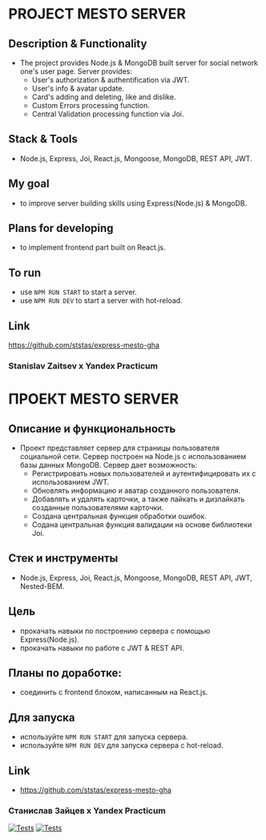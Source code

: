 # PROJECT MESTO SERVER

## Description & Functionality
* The project provides Node.js & MongoDB built server for social network one's user page. 
  Server provides:
  * User's authorization & authentification via JWT. 
  * User's info & avatar update.
  * Card's adding and deleting, like and dislike. 
  * Custom Errors processing function.
  * Central Validation processing function via Joi.

## Stack & Tools
* Node.js, Express, Joi, React.js, Mongoose, MongoDB, REST API, JWT.

## My goal
* to improve server building skills using Express(Node.js) & MongoDB.

## Plans for developing
* to implement frontend part built on React.js.

## To run
* use `NPM RUN START` to start a server.
* use `NPM RUN DEV` to start a server with hot-reload.

## Link
https://github.com/ststas/express-mesto-gha

### Stanislav Zaitsev х Yandex Practicum 


# ПРОЕКТ MESTO SERVER

## Описание и функциональность
* Проект представляет сервер для страницы пользователя социальной сети. Сервер построен на Node.js с использованием базы данных MongoDB.
  Сервер дает возможность:
  * Регистрировать новых пользователей и аутентифицировать их с использованием JWT.
  * Обновлять информацию и аватар созданного пользователя.
  * Добавлять и удалять карточки, а также лайкать и дизлайкать созданные пользователями карточки.
  * Создана центральная функция обработки ошибок.
  * Содана центральная функция валидации на основе библиотеки Joi.

## Стек и инструменты
* Node.js, Express, Joi, React.js, Mongoose, MongoDB, REST API, JWT, Nested-BEM.

## Цель
* прокачать навыки по построению сервера с помощью Express(Node.js).
* прокачать навыки по работе с JWT & REST API.

## Планы по доработке:  
* соединить c frontend блоком, написанным на React.js.

## Для запуска
* используйте `NPM RUN START` для запуска сервера.
* используйте `NPM RUN DEV` для запуска сервера с hot-reload.

## Link
* https://github.com/ststas/express-mesto-gha

### Станислав Зайцев х Yandex Practicum 



[![Tests](../../actions/workflows/tests-13-sprint.yml/badge.svg)](../../actions/workflows/tests-13-sprint.yml) [![Tests](../../actions/workflows/tests-14-sprint.yml/badge.svg)](../../actions/workflows/tests-14-sprint.yml)

